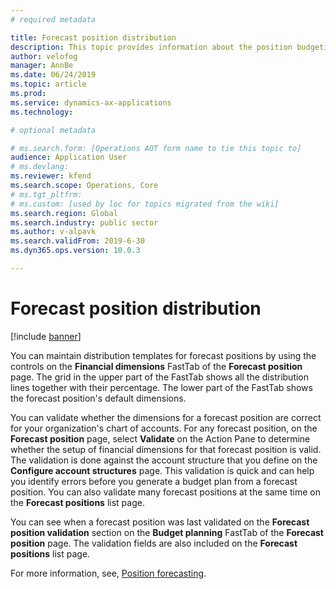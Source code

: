 ```yaml
---
# required metadata

title: Forecast position distribution
description: This topic provides information about the position budgeting functionality that is available for the public sector in Microsoft Dynamics 365 for Finance and Operations. 
author: velofog
manager: AnnBe
ms.date: 06/24/2019
ms.topic: article
ms.prod: 
ms.service: dynamics-ax-applications
ms.technology: 

# optional metadata

# ms.search.form: [Operations AOT form name to tie this topic to]
audience: Application User
# ms.devlang: 
ms.reviewer: kfend
ms.search.scope: Operations, Core 
# ms.tgt_pltfrm: 
# ms.custom: [used by loc for topics migrated from the wiki]
ms.search.region: Global
ms.search.industry: public sector
ms.author: v-alpavk
ms.search.validFrom: 2019-6-30
ms.dyn365.ops.version: 10.0.3

---
```


# Forecast position distribution 

[!include [banner](../includes/banner.md)]
 
You can maintain distribution templates for forecast positions by using the controls on the **Financial dimensions** FastTab of the **Forecast position** page. The grid in the upper part of the FastTab shows all the distribution lines together with their percentage. The lower part of the FastTab shows the forecast position's default dimensions.

You can validate whether the dimensions for a forecast position are correct for your organization's chart of accounts. For any forecast position, on the **Forecast position** page, select **Validate** on the Action Pane to determine whether the setup of financial dimensions for that forecast position is valid. The validation is done against the account structure that you define on the **Configure account structures** page. This validation is quick and can help you identify errors before you generate a budget plan from a forecast position. You can also validate many forecast positions at the same time on the **Forecast positions** list page.

You can see when a forecast position was last validated on the **Forecast position validation** section on the **Budget planning** FastTab of the **Forecast position** page. The validation fields are also included on the **Forecast positions** list page.

For more information, see, [Position forecasting](https://docs.microsoft.com/dynamics365/unified-operations/financials/budgeting/position-forecasting).
